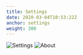 ```yaml
---
title: Settings
date: 2020-03-04T10:53:22Z
anchor: settings
weight: 300
---
```


![Settings](images/settings.png) ![About](images/about.png)
